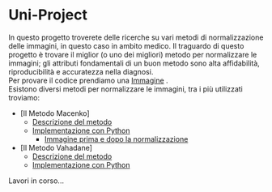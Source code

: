 # Uni-Project
In questo progetto troverete delle ricerche su vari metodi di normalizzazione delle immagini, in questo caso in ambito medico. Il traguardo di questo progetto è trovare il miglior (o uno dei migliori) metodo per normalizzare le immagini; gli attributi fondamentali di un buon metodo sono alta affidabilità, riproducibilità e accuratezza nella diagnosi.  
Per provare il codice prendiamo una [Immagine](Immagini/Prima_Norm.png) .  
Esistono diversi metodi per normalizzare le immagini, tra i più utilizzati troviamo: 
- [Il Metodo Macenko]
    - [Descrizione del metodo](methods/Il_Metodo_Macenko.md)
    - [Implementazione con Python](impl/Macenko.py)
      - [Immagine prima e dopo la normalizzazione](Norm_Macenko/Diff_Prima_Dopo_Macenko.png)
- [Il Metodo Vahadane]
    - [Descrizione del metodo](methods/Il_Metodo_Vahadane.md)
    - [Implementazione con Python](impl/Vahadane.py)

Lavori in corso...

